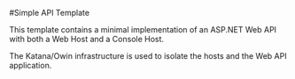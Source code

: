 #Simple API Template

This template contains a minimal implementation of an ASP.NET Web API with both a Web Host and a Console Host.

The Katana/Owin infrastructure is used to isolate the hosts and the Web API application.  